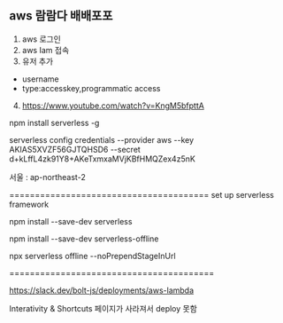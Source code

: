 ## aws 람람다  배배포포

1. aws 로그인
2. aws Iam 접속
3. 유저 추가
- username
- type:accesskey,programmatic access
4. https://www.youtube.com/watch?v=KngM5bfpttA

npm install serverless -g

serverless config credentials --provider aws --key AKIAS5XVZF56GJTQHSD6 --secret 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

서울 : ap-northeast-2


=======================================
set up serverless framework

npm install --save-dev serverless

npm install --save-dev serverless-offline

npx serverless offline --noPrependStageInUrl


========================================

https://slack.dev/bolt-js/deployments/aws-lambda

Interativity & Shortcuts  페이지가 사라져서 deploy 못함